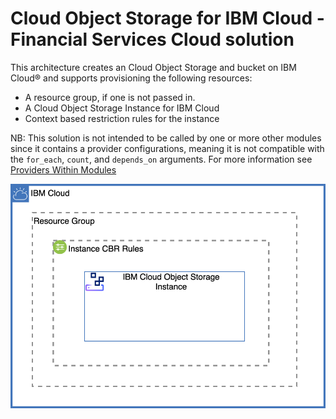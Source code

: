 # Cloud Object Storage for IBM Cloud - Financial Services Cloud solution

This architecture creates an Cloud Object Storage and bucket on IBM Cloud® and supports provisioning the following resources:

- A resource group, if one is not passed in.
- A Cloud Object Storage Instance for IBM Cloud
- Context based restriction rules for the instance

NB: This solution is not intended to be called by one or more other modules since it contains a provider configurations, meaning it is not compatible with the `for_each`, `count`, and `depends_on` arguments. For more information see [Providers Within Modules](https://developer.hashicorp.com/terraform/language/modules/develop/providers)

![cloud-object-storage-deployable-architecure](../../reference-architectures/instance.svg)
